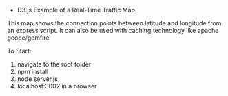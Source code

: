 * D3.js Example of a Real-Time Traffic Map 

This map shows the connection points between latitude and longitude from an express script.
It can also be used with caching technology like apache geode/gemfire

To Start:
1. navigate to the root folder 
2. npm install 
3. node server.js
4. localhost:3002 in a browser 